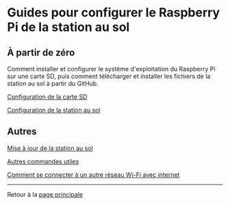 # Guides pour configurer le Raspberry Pi de la station au sol

## À partir de zéro

Comment installer et configurer le système d'exploitation du Raspberry Pi sur une carte SD, puis comment télécharger et installer les fichiers de la station au sol à partir du GitHub.

[Configuration de la carte SD](./raspi-config-flash-sd.md)

[Configuration de la station au sol](./raspi-config-setup-sas.md)

## Autres

[Mise à jour de la station au sol](./raspi-config-update.md)

[Autres commandes utiles](./raspi-config-others.md)

[Comment se connecter à un autre réseau Wi-Fi avec internet](./raspi-config-setup-sas.md#comment-se-connecter-à-un-autre-réseau-wi-fi)

---

Retour à la [page principale](../../README.md)
